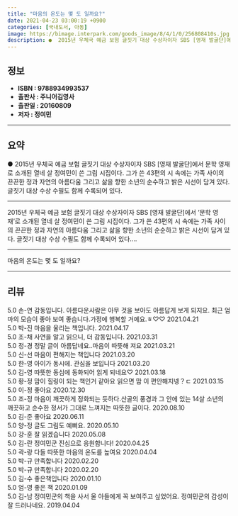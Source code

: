 ```yaml
---
title: "마음의 온도는 몇 도 일까요?"
date: 2021-04-23 03:00:19 +0900
categories: [국내도서, 아동]
image: https://bimage.interpark.com/goods_image/8/4/1/0/256808410s.jpg
description: ●  2015년 우체국 예금 보험 글짓기 대상 수상자이자 SBS [영재 발굴단]에서 문학 영재로 소개된 열네 살 정여민이 쓴 그림 시집이다. 그가 쓴 43편의 시 속에는 가족 사이의 끈끈한 정과 자연의 아름다움 그리고 삶을 향한 소년의 순수하고 밝은 시선이 담겨 있다. 글짓기 대상 수상 수필도 함께 수록
---
```


## **정보**

- **ISBN : 9788934993537**
- **출판사 : 주니어김영사**
- **출판일 : 20160809**
- **저자 : 정여민**

------



## **요약**

●  2015년 우체국 예금 보험 글짓기 대상 수상자이자 SBS [영재 발굴단]에서 문학 영재로 소개된 열네 살 정여민이 쓴 그림 시집이다. 그가 쓴 43편의 시 속에는 가족 사이의 끈끈한 정과 자연의 아름다움 그리고 삶을 향한 소년의 순수하고 밝은 시선이 담겨 있다. 글짓기 대상 수상 수필도 함께 수록되어 있다.

------

2015년 우체국 예금 보험 글짓기 대상 수상자이자 SBS [영재 발굴단]에서 ‘문학 영재’로 소개된 열네 살 정여민이 쓴 그림 시집이다. 그가 쓴 43편의 시 속에는 가족 사이의 끈끈한 정과 자연의 아름다움 그리고 삶을 향한 소년의 순순하고 밝은 시선이 담겨 있다. 글짓기 대상 수상 수필도 함께 수록되어 있다.... 

------


마음의 온도는 몇 도 일까요? 

------


## **리뷰** 

5.0 손-연 감동입니다. 아름다운사람은 아무 것을 보아도 아름답게 보게 되지요. 최근 엄마의 모습이 좋아 보여 좋습니다.가정에 행복할 거예요.ㅎ♡♡ 2021.04.21 <br/>5.0 박-진 마음을 울리는 책입니다. 2021.04.17 <br/>5.0 조-채 사연을 알고 읽으니, 더 감동입니다. 2021.03.31 <br/>5.0 정-경 정말 글이 아름답네요..마음이 따뜻해 져요 2021.03.21 <br/>5.0 신-선 마음이 편해지는 책입니다 2021.03.20 <br/>5.0 한-영 아이가 동시에. 관심을 보입니다 2021.03.20 <br/>5.0 김-영 따뜻한 동심에 동화되어 읽게 되네요♡ 2021.03.18 <br/>5.0 황-정 맘이 힐링이 되는 책인거 같아요
읽으면 맘 이 편안해지넹？ㄷ 2021.03.15 <br/>5.0 이-정 좋아요 2020.12.30 <br/>5.0 조-정 마음이 깨끗하게 정화되는 듯하다.산골의 풍경과 그 안에 있는 14살 소년의 깨끗하고 순수한 정서가 그대로 느껴지는 따뜻한 글이다. 2020.08.10 <br/>5.0 김-준 좋아요 2020.06.11 <br/>5.0 양-정 글도 그림도 예뻐요. 2020.05.10 <br/>5.0 강-훈 잘 읽겠습니다 2020.05.08 <br/>5.0 김-란 정여민군 진심으로 응원합니다! 2020.04.25 <br/>5.0 곽-랑 다들 따뜻한 마음의 온도를 높여요 2020.04.04 <br/>5.0 박-규 만족합니다 2020.02.20 <br/>5.0 박-규 만족합니다 2020.02.20 <br/>5.0 김-수 좋은책입니다 2020.01.10 <br/>5.0 엄-영 좋은 책 2020.01.09 <br/>5.0 김-남 정여민군의 책을 사서 울 아들에게 꼭 보여주고 싶었어요. 정여민군의 감성이 잘 드러나네요. 2019.04.04 <br/>